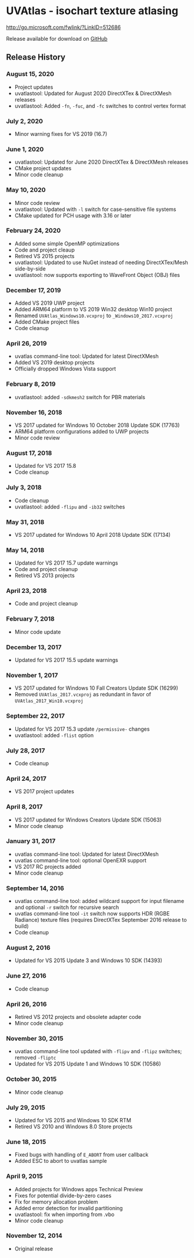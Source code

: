 # UVAtlas - isochart texture atlasing

http://go.microsoft.com/fwlink/?LinkID=512686

Release available for download on [GitHub](https://github.com/microsoft/UVAtlas/releases)

## Release History

### August 15, 2020
* Project updates
* uvatlastool: Updated for August 2020 DirectXTex & DirectXMesh releases
* uvatlastool: Added ``-fn``, ``-fuc``, and ``-fc`` switches to control vertex format

### July 2, 2020
* Minor warning fixes for VS 2019 (16.7)

### June 1, 2020
* uvatlastool: Updated for June 2020 DirectXTex & DirectXMesh releases
* CMake project updates
* Minor code cleanup

### May 10, 2020
* Minor code review
* uvatlastool: Updated with ``-l`` switch for case-sensitive file systems
* CMake updated for PCH usage with 3.16 or later

### February 24, 2020
* Added some simple OpenMP optimizations
* Code and project cleaup
* Retired VS 2015 projects
* uvatlastool: Updated to use NuGet instead of needing DirectXTex/Mesh side-by-side
* uvatlastool: now supports exporting to WaveFront Object (OBJ) files

### December 17, 2019
* Added VS 2019 UWP project
* Added ARM64 platform to VS 2019 Win32 desktop Win10 project
* Renamed ``UVAtlas_Windows10.vcxproj`` to ``_Windows10_2017.vcxproj``
* Added CMake project files
* Code cleanup

### April 26, 2019
* uvatlas command-line tool: Updated for latest DirectXMesh
* Added VS 2019 desktop projects
* Officially dropped Windows Vista support

### February 8, 2019
* uvatlastool: added ``-sdkmesh2`` switch for PBR materials

### November 16, 2018
* VS 2017 updated for Windows 10 October 2018 Update SDK (17763)
* ARM64 platform configurations added to UWP projects
* Minor code review

### August 17, 2018
* Updated for VS 2017 15.8
* Code cleanup

### July 3, 2018
* Code cleanup
* uvatlastool: added ``-flipu`` and ``-ib32`` switches

### May 31, 2018
* VS 2017 updated for Windows 10 April 2018 Update SDK (17134)

### May 14, 2018
* Updated for VS 2017 15.7 update warnings
* Code and project cleanup
* Retired VS 2013 projects

### April 23, 2018
* Code and project cleanup

### February 7, 2018
* Minor code update

### December 13, 2017
* Updated for VS 2017 15.5 update warnings

### November 1, 2017
* VS 2017 updated for Windows 10 Fall Creators Update SDK (16299)
* Removed ``UVAtlas_2017.vcxproj`` as redundant in favor of ``UVAtlas_2017_Win10.vcxproj``

### September 22, 2017
* Updated for VS 2017 15.3 update ``/permissive-`` changes
* uvatlastool: added ``-flist`` option

### July 28, 2017
* Code cleanup

### April 24, 2017
* VS 2017 project updates

### April 8, 2017
* VS 2017 updated for Windows Creators Update SDK (15063)
* Minor code cleanup

### January 31, 2017
* uvatlas command-line tool: Updated for latest DirectXMesh
* uvatlas command-line tool: optional OpenEXR support
* VS 2017 RC projects added
* Minor code cleanup

### September 14, 2016
* uvatlas command-line tool: added wildcard support for input filename and optional ``-r`` switch for recursive search
* uvatlas command-line tool ``-it`` switch now supports HDR (RGBE Radiance) texture files (requires DirectXTex September 2016 release to build)
* Code cleanup

### August 2, 2016
* Updated for VS 2015 Update 3 and Windows 10 SDK (14393)

### June 27, 2016
* Code cleanup

### April 26, 2016
* Retired VS 2012 projects and obsolete adapter code
* Minor code cleanup

### November 30, 2015
* uvatlas command-line tool updated with ``-flipv`` and ``-flipz`` switches; removed ``-fliptc``
* Updated for VS 2015 Update 1 and Windows 10 SDK (10586)

### October 30, 2015
* Minor code cleanup

### July 29, 2015
* Updated for VS 2015 and Windows 10 SDK RTM
* Retired VS 2010 and Windows 8.0 Store projects

### June 18, 2015
* Fixed bugs with handling of ``E_ABORT`` from user callback
* Added ESC to abort to uvatlas sample

### April 9, 2015
* Added projects for Windows apps Technical Preview
* Fixes for potential divide-by-zero cases
* Fix for memory allocation problem
* Added error detection for invalid partitioning
* uvatlastool: fix when importing from .vbo
* Minor code cleanup

### November 12, 2014
* Original release
